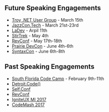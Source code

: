 ## Future Speaking Engagements
* [Troy .NET User Group]() - March 15th
* [JazzCon.Tech](http://jazzcon.tech/) - March 21st-23rd
* [LaDev](https://www.meetup.com/ladevmi/events/248204469/) - Arpil 11th
* [StirTrek](https://stirtrek.com/) - May 4th
* [RevConf](http://revolutionconf.com/) - May 17th-18th
* [Prairie DevCon](http://www.prairiedevcon.com/) - June 4th-6th
* [SyntaxCon](https://2018.syntaxcon.com/) - June 6th-8th

## Past Speaking Engagements
* [South Florida Code Camp](http://www.fladotnet.com/codecamp/Home.aspx/Home.aspx) - February 9th-11th
* [Detroit.Code()](https://detroitcode.amegala.com/)
* [Self.Conf](http://selfconference.org/)
* [RevConf](http://revolutionconf.com/)
* [IgniteUX MI 2017](http://www.igniteuxmi.com/)
* [CodeMash 2017](http://www.codemash.org)

